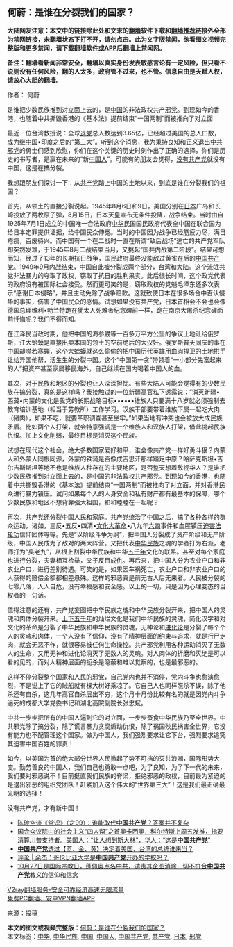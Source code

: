  <h2>何蔚：是谁在分裂我们的国家？</h2> <p class="notice"><b>大陆网友注意：本文中的链接除此处和文末的<a href="https://github.com/bannedbook/fanqiang" >翻墙</a>软件下载和<a href="https://github.com/killgcd/justmysocks/blob/master/README.md">翻墙推荐</a>链接外全部为禁网链接，未翻墙状态下打不开，请勿点击。此为文字版禁闻，欲看图文视频完整版和更多禁闻，请下载<a href="https://github.com/bannedbook/fanqiang">翻墙软件或APP</a>后翻墙上禁闻网。</p><p>备注：翻墙看新闻非常安全，翻墙以真实身份发表敏感言论有一定风险，但只看不说则没有任何风险，翻的人太多，政府管不过来，也不管。信息自由是天赋人权，请放心大胆的翻墙。</b></p>  <div class="entry"> <p>作者： 何蔚</p> <p id="summary">是谁把少数民族推到对立面上去的，是<span class='wp_keywordlink_affiliate'><a href="https://www.bannedbook.org/" title="中国" target="_blank">中国</a></span>的非法政权共产<a href="https://www.bannedbook.org/bnews/tag/%e9%82%aa%e5%85%9a/" class="st_tag internal_tag" rel="tag" title="标签 邪党 下的日志">邪党</a>。到现如今的香港，也随着中共撕毁香港的《基本法》提前结束“一国两制”而被推向了对立面</p> <p>最近一位台湾教授说：全球<span class='wp_keywordlink'><a href="http://tuidang.epochtimes.com/" title="退党" rel="nofollow" target="_blank">退党</a></span>总人数达到3.65亿，已经超过美国的总人口数，成为继<a href="https://www.bannedbook.org/bnews/tag/%E4%B8%AD%E5%9B%BD/" class="st_tag internal_tag" rel="tag" title="标签 中国 下的日志">中国</a>•印度之后的“第三大”。听到这个消息，我为秉持良知和正义<span class='wp_keywordlink'><a href="http://tuidang.epochtimes.com/" title="退出中共邪党" rel="nofollow" target="_blank">退出中共邪党</a></span>的勇士们感到欣慰，你们在这个关键的历史时刻作出了正确的选择，你们是历史的书写者，是赢在未来的“新<a href="https://www.bannedbook.org/bnews/tag/%e4%b8%ad%e5%9b%bd%e4%ba%ba/" class="st_tag internal_tag" rel="tag" title="标签 中国人 下的日志">中国人</a>”。可能有的朋友会觉得，<span class='wp_keywordlink'><a href="https://www.bannedbook.org/forum2/topic12.html" title="没有共产党天下就会大乱吗？" target="_blank">没有共产党</a></span>就没有中国，这是在搞分裂。</p>  <p>我想跟朋友们探讨一下：从<a href="https://www.bannedbook.org/bnews/tag/%e5%85%b1%e4%ba%a7%e5%85%9a/" class="st_tag internal_tag" rel="tag" title="标签 共产党 下的日志">共产党</a>踏上中国的土地以来，到底是谁在分裂我们的祖国？</p> <p>首先，从领土的直接分裂说起。1945年8月6日和9日，美国分别在<a href="https://www.bannedbook.org/bnews/tag/%e6%97%a5%e6%9c%ac/" class="st_tag internal_tag" rel="tag" title="标签 日本 下的日志">日本</a>广岛和长崎投放了两枚原子弹，8月15日，日本天皇宣布无条件投降，战争结束。当时由自1925年7月1日成立的中国唯一合法政府<a href="https://www.bannedbook.org/bnews/tag/%E4%B8%AD%E5%8D%8E/" class="st_tag internal_tag" rel="tag" title="标签 中华 下的日志">中华</a>民国国民政府代表全中国在联合国为给日本定罪提供证据，给中国民众伸冤。当时的中国因为战争已经筋疲力尽，满目疮痍，百废待兴。而中国有一个在二战时一直在所谓“敌后战场”逃亡的共产党军队却突然发难，于1945年8月二战结束当月，又挑起“国共内战第二阶段”。结果可想而知，经过了13年的长期抗日战争，国民政府最终没能敌过黄雀在后的<a href="https://www.bannedbook.org/bnews/tag/%e4%b8%ad%e5%9b%bd%e5%85%b1%e4%ba%a7%e5%85%9a/" class="st_tag internal_tag" rel="tag" title="标签 中国共产党 下的日志">中国共产党</a>。1949年9月内战结束，中国自此被分裂成两个部分，台湾和<span class='wp_keywordlink_affiliate'><a href="https://www.bannedbook.org/" title="大陆" target="_blank">大陆</a></span>。这个<span class='wp_keywordlink'><a href="https://www.bannedbook.org/forum11/topic282.html" title="禁片：评中国共产党的流氓本性" target="_blank">流氓</a></span>共党非法暴力的夺取了政权，窃取了抗日的胜利果实。此后很长时间，这个政党代表的政府没有被国际社会接受。然而更可笑的是，窃取政权的党魁毛泽东还多次表示“感谢日本侵略”，并且主动免除了战争赔款。这就致使日本在很多场合中否认侵华的事实，伤害了中国民众的感情。试想如果没有共产党，日本首相会不会也会像德国总理维利•勃兰特跪在犹太人死难者纪念碑前一样，跪在南京大屠杀纪念碑面前忏悔呢？我们不得而知。</p> <p>在江泽民当政时期，他把中国的海参崴等一百多万平方公里的争议土地让给俄罗斯，江大蛤蟆是直接出卖本国的领土的空前绝后的大汉奸。俄罗斯普天同庆的事在中国却噤若寒蝉，这个大蛤蟆就这么偷偷的把中国历代英雄用血肉捍卫的土地拱手让给异国他帮，活生生的分裂中国。这个“中国第一贪”带领着“一小部分先富起来的人”把资产甚至家属移民海外，自己继续在国内喝着中国人的血。</p>  <p>其次，对于民族和地区的分裂也让人深深担忧。有些大陆人可能会觉得有的少数民族在搞分裂，真的是这样吗？我接触过的一位新疆高官私下透露说：“消灭新疆•西藏•内蒙的文化是我党的长期战略目标••••••维族人只要满十八岁就必须强制去教育培训基地（相当于劳教所）工作学习。汉族干部要带着维族下属一起吃大肉（猪肉），如果不吃，就要革职调查甚至坐牢。”如果当地有冲突也会被放大成民族矛盾。比如两个人打架，就会特意强调是一个维族人和汉族人打架，借此挑起民族仇恨。加上文化削弱，最终目标是消灭这个民族。</p> <p>试想在现代这个社会，绝大多数国家爱好和平，谁会像共产党一样好勇斗狠？内蒙人和外蒙人同根同源，外蒙的铁骑是否像成吉思汗那样踏足中原？哈萨克斯坦•吉尔吉斯斯坦等地不也是维族人种存在的主要地区，是否整天想着敌视华人？是谁把少数民族推到对立面上去的，是中国的非法政权共产邪党。到现如今的香港，也随着中共撕毁香港的《基本法》提前结束“一国两制”而被推向了对立面，并对香港民众进行暴力镇压。试问如果每个人的人身安全和私有财产都有最基本的保障，哪个少数民族和地区不想背靠强大祖国，和和睦睦在一起呢？</p> <p>再次，共产党还分裂中国人民和家庭。共产党统治了中国之后，搞了各种各样的群众运动，诸如，三反•五反•四清•<span class='wp_keywordlink'><a href="https://www.bannedbook.org/forum2/topic973.html" title="《文化大革命：历史真相和集体记忆》" target="_blank">文化大革命</a></span>•八九年<span class='wp_keywordlink'><a href="https://www.bannedbook.org/forum2/topic2509.html" title="《中国六四真相》" target="_blank">六四</a></span>事件和血腥镇压<span class='wp_keywordlink'><a href="https://www.bannedbook.org/forum11/topic278.html" title="评江泽民与中共相互利用迫害法轮功" target="_blank">迫害法轮功</a></span>信仰团体等等。先是“以阶级斗争为纲”，把中国人分裂成了资产阶级和无产阶级，中国人民成为了敌对的两大阵营。又把代表<a href="https://www.bannedbook.org/bnews/tag/%E4%B8%AD%E5%8D%8E%E6%B0%91%E6%97%8F/" class="st_tag internal_tag" rel="tag" title="标签 中华民族 下的日志">中华民族</a>之魂的学者打为右派，老师打为“臭老九”，从根上割裂中华民族和中华<span class='wp_keywordlink'><a href="https://www.bannedbook.org/forum24/topic769.html" title="上下五千年历史真貌" target="_blank">五千年</a></span>文化的联系。甚至对每个家庭也进行分裂，夫妻相互检举，父子反目成仇。再后来，把中国人分为农业户口和非农业户口，进行差别待遇。可笑的是，如果因车祸死亡，农业户口和非农业户口的人获得的赔偿金额都相差悬殊。这样的邪恶真是前无古人后无来者。人民被分裂的七零八落，人人自危，没有幸福感和安全感。以上的一切，只是因为心理变态的当权者的一句话。</p>  <p>值得注意的还有，共产党妄图把中华民族之魂和中华民族分裂开来，把中国人的灵魂和肉体分裂开来。<span class='wp_keywordlink'><a href="https://www.bannedbook.org/forum24/topic769.html" title="上下五千年历史真貌" target="_blank">上下五千年</a></span>的灿烂文化是我们中华民族的灵魂，简化汉字和对文化的革命是分裂了中华民族和中华民族的灵魂，无神论和<span class='wp_keywordlink'><a href="https://www.bannedbook.org/forum3/topic60.html" title="进化论--魔王的圣经" target="_blank">进化论</a></span>是分裂了每个个人的灵魂和肉体，一个人没有了信仰，没有了精神层面的约束与追求，就是行尸走肉，就会无恶不作，就很容易被任何生命操控。共产邪党利用各种运动消灭了无数人的生命，又用无神和进化论消灭了无数人的灵魂。对人肉体的折磨和灭绝是可以看的见的，而对人精神层面的扼杀是隐蔽和难以觉察的，也是最邪恶的。</p> <p>这样不停分裂整个国家和人民的邪党，自己党内也并不消停，党内斗争也愈演愈烈，不是说上了它的贼船就有棵大树好乘凉了。它自己人也同样照杀不误，除了他杀还有自杀，这几年高官自杀层出不穷，这个月十月份比较有名的就是因党内斗争逼死的成都大学党委书记和湖北高院副院长张忠斌。</p> <p>中共一步步把所有的中国人逼到它的对立面，一步步蚕食中华民族乃至全世界。中共邪党除了搞分裂，除了谎言暴力贪腐煽动仇恨，除了祸国殃民祸害全世界，它没有能力也不配管理这个国家。做为中国人，我们强烈要求让它下台，强烈要求追究其迫害中国百姓的罪责！</p>  <p>如今，以美国为首的绝大部分世界人民掀起了势不可挡的灭共浪潮，国际形势大变。勤劳善良的中国人，我们自己也勇敢一点吧，为了良知，为了下一代的未来，我们要对邪恶说不！目前挺直我们民族的脊梁，拒绝邪恶的政权，目前最为紧迫的是退出邪恶的组织党团队！赶紧加入这个伟大的“世界第三大”！这是我们最正确最光明的选择！</p> <p>没有共产党，才有新中国！</p> <ul class='op-related-articles' title='相关阅读'> <li><a href='https://www.bannedbook.org/bnews/cbnews/20201117/1432140.html' target='_blank'>陈破空谈《常识》（之99）：谁能取代<b>中国共产党</b>？答案并不复杂</a></li> <li><a href='https://www.bannedbook.org/bnews/bannedvideo/20201114/1431117.html' target='_blank'>国会众议院中的社会主义“四人帮”之首奥卡西奥．科尔特斯上周五发推，指要清算川普支持者。美国人：“让人想到斯大林”，华人：“这是<b>中国共产党</b>”</a></li> <li><a href='https://www.bannedbook.org/bnews/taiwannews/20201109/1427978.html' target='_blank'><b>中国共产党</b>透过【蓝、金、黄】决定着美国、台湾的总统谁来当？</a></li> <li><a href='https://www.bannedbook.org/bnews/comments/20201103/1425198.html' target='_blank'>评论 | 余杰：哥伦比亚大学是<b>中国共产党</b>开办的学校吗？</a></li> <li><a href='https://www.bannedbook.org/bnews/bannedvideo/20201028/1421771.html' target='_blank'>10月27日是国际宗教日，蓬佩奥点名中共，谴责其企图消除一切不符合<b>中国共产党</b>教义的信仰和信念</a></li> </ul> <p class="texttj"> <a href="https://www.bannedbook.org/forum23/topic22702.html" target="_blank">V2ray翻墙服务-安全可靠经济高速无限流量</a><br/> <a href="https://github.com/bannedbook/fanqiang/wiki/%E7%A6%81%E9%97%BB%E7%BD%91%E5%AE%89%E5%8D%93%E7%BF%BB%E5%A2%99%E6%96%B0%E9%97%BBAPP" target="_blank">免费PC翻墙、安卓VPN翻墙APP</a></p><p> 来源：投稿 </p><a name='sharetosocial'></a>       <div><b>本文的图文或视频完整版</b>：<a href='https://www.bannedbook.org/bnews/comments/20201119/1433499.html'>何蔚：是谁在分裂我们的国家？</a></div>  </div><!--END ENTRY--> <div class="postfooter"> <div>本文标签：<a href="https://www.bannedbook.org/bnews/tag/%E4%B8%AD%E5%8D%8E/" rel="tag">中华</a>, <a href="https://www.bannedbook.org/bnews/tag/%E4%B8%AD%E5%8D%8E%E6%B0%91%E6%97%8F/" rel="tag">中华民族</a>, <a href="https://www.bannedbook.org/bnews/tag/%E4%B8%AD%E5%9B%BD/" rel="tag">中国</a>, <a href="https://www.bannedbook.org/bnews/tag/%e4%b8%ad%e5%9b%bd%e4%ba%ba/" rel="tag">中国人</a>, <a href="https://www.bannedbook.org/bnews/tag/%e4%b8%ad%e5%9b%bd%e5%85%b1%e4%ba%a7%e5%85%9a/" rel="tag">中国共产党</a>, <a href="https://www.bannedbook.org/bnews/tag/%e5%85%b1%e4%ba%a7%e5%85%9a/" rel="tag">共产党</a>, <a href="https://www.bannedbook.org/bnews/tag/%e6%97%a5%e6%9c%ac/" rel="tag">日本</a>, <a href="https://www.bannedbook.org/bnews/tag/%e9%82%aa%e5%85%9a/" rel="tag">邪党</a></div>  </div><!--END POSTFOOTER--> 